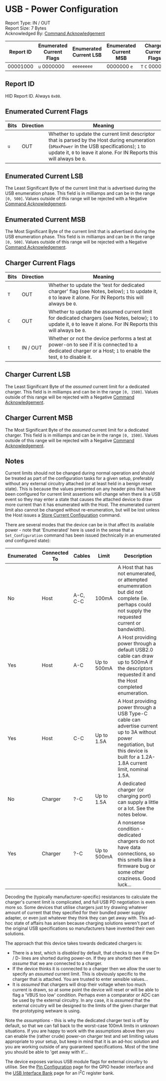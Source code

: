 # USB - Power Configuration
Report Type: IN / OUT<br />
Report Size: 7 Bytes<br />
Acknowledged By: [Command Acknowledgement](0x01.md)

| Report ID | Enumerated Current Flags | Enumerated Current LSB | Enumerated Current MSB | Charger Current Flags            | Charger Current LSB | Charger Current MSB |
|-----------|--------------------------|------------------------|------------------------|----------------------------------|---------------------|---------------------|
| 00001000  | `u`&nbsp;0000000         | `eeeeeeee`             | 0000000&nbsp;`e`       | `T`&nbsp;`C`&nbsp;00000&nbsp;`t` | `cccccccc`          | 00000&nbsp;`ccc`    |

## Report ID
HID Report ID.  Always `0x08`.

## Enumerated Current Flags

| Bits | Direction | Meaning                                                                                                                                                                                                                 |
|------|-----------|-------------------------------------------------------------------------------------------------------------------------------------------------------------------------------------------------------------------------|
| `u`  | OUT       | Whether to update the current limit descriptor that is parsed by the Host during enumeration (`bMaxPower` in the USB specifications); `1` to update it, `0` to leave it alone.  For IN Reports this will always be `0`. |

## Enumerated Current LSB
The Least Significant Byte of the current limit that is advertised during the USB enumeration phase.  This field is in milliamps and can be in the range `[0, 500]`.
Values outside of this range will be rejected with a Negative [Command Acknowledgement](0x01.md).

## Enumerated Current MSB
The Most Significant Byte of the current limit that is advertised during the USB enumeration phase.  This field is in milliamps and can be in the range `[0, 500]`.
Values outside of this range will be rejected with a Negative [Command Acknowledgement](0x01.md).

## Charger Current Flags

| Bits | Direction | Meaning                                                                                                                                                                                                                 |
|------|-----------|--------------------------------------------------------------------------------------------------------------------------------------------------------------------------|
| `T`  | OUT       | Whether to update the 'test for dedicated charger' flag (see Notes, below); `1` to update it, `0` to leave it alone.  For IN Reports this will always be `0`.            |
| `C`  | OUT       | Whether to update the assumed current limit for dedicated chargers (see Notes, below); `1` to update it, `0` to leave it alone.  For IN Reports this will always be `0`. |
| `t`  | IN / OUT  | Whether or not the device performs a test at power-on to see if it is connected to a dedicated charger or a Host; `1` to enable the test, `0` to disable it.             |

## Charger Current LSB
The Least Significant Byte of the _assumed_ current limit for a dedicated charger.  This field is in milliamps and can be in the range `[0, 1500]`.  Values
outside of this range will be rejected with a Negative [Command Acknowledgement](0x01.md).

## Charger Current MSB
The Most Significant Byte of the _assumed_ current limit for a dedicated charger.  This field is in milliamps and can be in the range `[0, 1500]`.  Values
outside of this range will be rejected with a Negative [Command Acknowledgement](0x01.md).

## Notes
Current limits should not be changed during normal operation and should be treated as part of the configuration tasks for a given setup, preferably without any
external circuitry attached (or at least held in a benign reset state).  This is because the values presented on any header pins that have been configured for
current limit assertions will change when there is a USB event so they may enter a state that causes the attached device to draw more current than it has
enumerated with the Host.  The enumerated current limit also cannot be changed without re-enumeration, but will be lost unless the Host issues a
[Store Current Configuration](../../Core/Reports/0x08.md) command.

There are several modes that the device can be in that affect its available power - note that 'Enumerated' here is used in the sense that a `Set_Configuration`
command has been issued (technically in an enumerated _and_ configured state):

| Enumerated | Connected To | Cables   | Limit       | Description                                                                                                                                                                       |
|------------|--------------|----------|-------------|-----------------------------------------------------------------------------------------------------------------------------------------------------------------------------------|
| No         | Host         | A-C, C-C | 100mA       | A Host that has not enumerated, or attempted enumemration but did not complete (ie. perhaps could not supply the requested current or bandwidth).                                 |
| Yes        | Host         | A-C      | Up to 500mA | A Host providing power through a default USB2.0 cable can draw up to 500mA if the descriptors requested it and the Host completed enumeration.                                    |
| Yes        | Host         | C-C      | Up to 1.5A  | A Host providing power through a USB Type-C cable can advertise current up to 3A without power negotiation, but this device is built for a 1.2A-1.8A current limit, nominal 1.5A. |
| No         | Charger      | ?-C      | Up to 1.5A  | A dedicated charger (or charging port) can supply a little or a lot.  See the notes below.                                                                                        |
| Yes        | Charger      | ?-C      | Up to 500mA | A nonsense condition - dedicated chargers do not have data connections, so this smells like a firmware bug or some other craziness.  Good luck...                                 |

Decoding the (typically manufacturer-specific) resistances to calculate the charger's current limit is complicated, and full USB PD negotiation is even more so.
Some devices that utilise chargers just try drawing whatever amount of current that they specified for their bundled power supply adapter, or even just whatever
they think they can get away with.  This ad-hoc state of affairs has arisen because charging solutions weren't part of the original USB specifications so
manufacturers have invented their own solutions.

The approach that this device takes towards dedicated chargers is:
- There is a test, which is *disabled* by default, that checks to see if the D+ / D- lines are shorted during power-on.  If they are shorted then we _assume_ that we are connected to a charger.
- If the device thinks it is connected to a charger then we allow the user to specify an _assumed_ current limit.  This is obviously specific to the charger that is attached.  You are trusted to enter sensible values...
- It is _assumed_ that chargers will drop their voltage when too much current is drawn, so at some point the device will reset or will be able to flag a 'VBUS too low' condition.  Perhaps even a comparator or ADC can be used by the external circuitry.  In any case, it is _assumed_ that the external circuitry will be designed to the limits of the given charger that the prototyping wetware is using.

Note the _assumptions_ - this is why the dedicated charger test is off by default, so that we can fall back to the worst-case 100mA limits in unknown situations.
If you are happy to work with the assumptions above then you can enable the (rather crude) power-on charger test and set limiting values appropriate to your setup,
but keep in mind that it is an ad-hoc solution and you are working outside of any guaranteed specifications.  Most of the time you should be able to 'get away with
it'...

The device exposes various USB module flags for external circuitry to utilise.  See the [Pin Configuration](../../Core/Reports/0x42.md#usb) page for the
GPIO header interface and the [USB Interface Bank](../../../I2c/UsbInterfaceBank.md) page for an I<sup>2</sup>C register bank.

